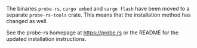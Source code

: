 The binaries `probe-rs`, `cargo embed` and `cargo flash` have been moved to a separate
`probe-rs-tools` crate. This means that the installation method has changed as well.

See the probe-rs homepage at https://probe.rs or the README for the updated installation instructions.
